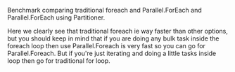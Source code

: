 Benchmark comparing traditional foreach and Parallel.ForEach and Parallel.ForEach using Partitioner.

Here we clearly see that traditional foreach ie way faster than other options, but
you should keep in mind that if you are doing any bulk task inside the foreach loop then use Parallel.Foreach is very fast so you can go for Parallel.Foreach. But if you're just iterating and doing a little tasks inside loop then go for traditional for loop. 